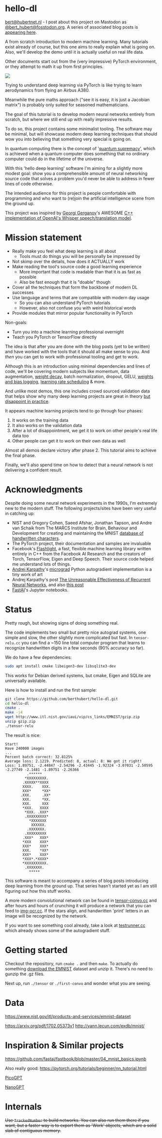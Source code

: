 # hello-dl
bert@hubertnet.nl - I post about this project on Mastodon as [@bert_hubert@fosstodon.org](https://fosstodon.org/@bert_hubert). A series of associated blog posts is [appearing here](https://berthub.eu/tmp/hello-dl/).

A from scratch introduction to modern machine learning. Many tutorials exist
already of course, but this one aims to really explain what is going on. Also, we'll develop the demo until it is actually useful on real life data.

Other documents start out from the (very impressive) PyTorch environment, or
they attempt to math it up from first principles. 

![](img/boxed.png)

Trying to understand deep learning via PyTorch is like trying to learn
aerodynamics from flying an Airbus A380. 

Meanwhile the pure maths approach ("see it is easy, it is just a Jacobian
matrix") is probably only suited for seasoned mathematicians.

The goal of this tutorial is to develop modern neural networks entirely from
scratch, but where we still end up with really impressive results.

To do so, this project contains some minimalist tooling.  The software may
be minimal, but will showcase modern deep learning techniques that should
wow you into believing that something very special is going on.

In quantum computing there is the concept of '[quantum supremacy](https://en.wikipedia.org/wiki/Quantum_supremacy)', which is achieved when a quantum computer does something that no ordinary computer could do in the lifetime of the universe. 

With this 'hello deep learning' software I'm aiming for a slightly more modest goal: show you a comprehensible amount of neural networking source code that solves a problem you'd never be able to address in fewer lines of code otherwise.

The intended audience for this project is people comfortable with programming and who want to
(re)join the artificial intelligence scene from the ground up.

This project was inspired by [Georgi Gerganov](https://ggerganov.com/)'s
AWESOME [C++ implementation of OpenAI's Whisper speech/translation model](https://github.com/ggerganov/whisper.cpp).

# Mission statement

 * Really make you feel what deep learning is all about
   * Tools must do things you will be personally be impressed by
 * Not skimp over the details, how does it ACTUALLY work
 * Make reading the tool's source code a good learning experience
   * More important that code is readable than that it is as fast as possible
   * Also be fast enough that it is "doable" though
 * Cover all the techniques that form the backbone of modern DL successes
 * Use language and terms that are compatible with modern day usage
   * So you can also understand PyTorch tutorials
   * However, also not confuse you with weird historical words
 * Provide modules that mirror popular functionality in PyTorch

Non-goals:

 * Turn you into a machine learning professional overnight
 * Teach you PyTorch or TensorFlow directly

The idea is that after you are done with the blog posts (yet to be written) and
have worked with the tools that it should all make sense to you. And *then*
you can get to work with professional tooling and get to work.

Although this is an introduction using minimal dependencies and lines of
code, we'll be covering modern subjects like momentum, data augmentation,
[weight decay](https://vitalflux.com/weight-decay-in-machine-learning-concepts/), batch normalization, dropout, GELU, [weights and bias
logging](https://wandb.ai/), [learning rate scheduling](https://d2l.ai/chapter_optimization/lr-scheduler.html) &  more.

And unlike most demos, this one includes crowd sourced validation data that
helps show why many deep learning projects are great in theory [but
disappoint in practice](https://www.technologyreview.com/2021/07/30/1030329/machine-learning-ai-failed-covid-hospital-diagnosis-pandemic/). 

It appears machine learning projects tend to go through four phases:

1. It works on the training data
2. It also works on the validation data
3. After a lot of disappointment, we get it to work on other people's real life data too
4. Other people can get it to work on their own data as well

Almost all demos declare victory after phase 2. This tutorial aims to achieve the final phase.

Finally, we'll also spend time on how to detect that a neural network is not delivering a confident result.

# Acknowledgments 
Despite doing some neural network experiments in the 1990s, I'm extremely new to the modern stuff. The following projects/sites have been very useful in catching up:

 * NIST and Gregory Cohen, Saeed Afshar, Jonathan Tapson, and Andre van Schaik
   from The MARCS Institute for Brain, Behaviour and Development for creating and maintaining the MNIST [database of handwritten characters](https://arxiv.org/abs/1702.05373).
 * The PyTorch project, their documentation and samples are invaluable
 * Facebook's [Flashlight](https://github.com/flashlight/flashlight), a fast, flexible machine learning library written entirely in C++ from the Facebook AI Research and the creators of Torch, TensorFlow, Eigen and Deep Speech. Their source code helped me understand lots of things.
 * [Andrej Karpathy](https://twitter.com/karpathy)'s [micrograd](https://github.com/karpathy/micrograd) Python autogradient implementation is a tiny work of art
 * Andrej Karpathy's post [The Unreasonable Effectiveness of Recurrent Neural Networks](https://karpathy.github.io/2015/05/21/rnn-effectiveness/), and also [this post](https://karpathy.github.io/2019/04/25/recipe/)
 * [FastAI](https://fast.ai)'s Jupyter notebooks.
 
<!-- https://medium.com/geekculture/a-2021-guide-to-improving-cnns-optimizers-adam-vs-sgd-495848ac6008 --> 
<!-- GRU https://blog.floydhub.com/gru-with-pytorch/ -->
<!-- GRU paper https://arxiv.org/pdf/1406.1078.pdf -->
<!-- https://arxiv.org/pdf/2212.14034.pdf large language models on smaller systems -->
<!-- https://github.com/coin-or/ADOL-C - automatic differentiation -->
<!-- need to address "bagging" -->
<!-- need to address "batch normalization" -->
<!-- need to address "data augmentation" -> https://www.tensorflow.org/api_docs/python/tf/keras/preprocessing/image/ImageDataGenerator -->

# Status
Pretty rough, but showing signs of doing something real.

The code implements two small but pretty nice autograd systems, one simple and slow, the other slightly more complicated but fast. In `tensor-relu.cc` you can find a ~150 line total computer program that
learns to recognize handwritten digits in a few seconds (90% accuracy so far).

We do have a few dependencies:

```bash
sudo apt install cmake libeigen3-dev libsqlite3-dev
```
This works for Debian derived systems, but cmake, Eigen and SQLite are
universally available.

Here is how to install and run the first sample: 

```bash
git clone https://github.com/berthubert/hello-dl.git
cd hello-dl
cmake .
make -j4
wget http://www.itl.nist.gov/iaui/vip/cs_links/EMNIST/gzip.zip
unzip gzip.zip
./tensor-relu
```
The result is nice:

```
Start!
Have 240000 images
...
Percent batch correct: 32.8125%
Average loss: 2.1219. Predicted: 8, actual: 8: We got it right!
Loss: 1.89751, -2.44847 -2.54296 -2.43445 -1.92324 -3.07031 -2.50595 -2.27749 -2.1481 -1.89751 -2.26366
          .******           
         *XXXXXXXXX.        
        .XXXXX**XXXX        
        XXXX.    XXX.       
        XXX*     *XX*       
       .XXX.     .XX*       
        XXX.     *XX.       
        XXX.     XXX        
        *XXX.   XXXX        
         *XXX. .XXX*        
         .XXXXXXXXX*        
           *XXXXXXX         
            XXXXXX.         
          .XXXXXXX.         
         .XXXXXXXXX         
        .XXX*   XXX*        
        *XXX    XXX*        
        XXX*    XXX*        
        XXX.    *XX*        
        XXX*    XXX*        
        *XXX*.*XXXX*        
        *XXXXXXXXXX.        
         .XXXXXXX.          
           *****            
```

This software is meant to accompany a series of blog posts introducing deep
learning from the ground up. That series hasn't started yet as I am still
figuring out how this stuff works.

A more modern convolutional network can be found in [tensor-convo.cc](./tensor-convo.cc) and after hours and hours of crunching it will produce a network that you can feed to [img-ocr.cc](./img-ocr.cc). If the stars align, and handwritten 'print' letters in an image will be recognized by the network.

If you want to see something cool already, take a look at
[testrunner.cc](./testrunner.cc)
which already shows some of the autogradient stuff.

# Getting started
Checkout the repository, run `cmake .` and then `make`.
To actually do something [download the
EMNIST](http://www.itl.nist.gov/iaui/vip/cs_links/EMNIST/gzip.zip) dataset
and unzip it. There's no need to gunzip the .gz files.

Next up, run `./tensor` or `./first-convo` and wonder what you are seeing.

# Data
https://www.nist.gov/itl/products-and-services/emnist-dataset

https://arxiv.org/pdf/1702.05373v1
http://yann.lecun.com/exdb/mnist/

# Inspiration & Similar projects
https://github.com/fastai/fastbook/blob/master/04_mnist_basics.ipynb

Also really good:
https://pytorch.org/tutorials/beginner/nn_tutorial.html

[PicoGPT](https://jaykmody.com/blog/gpt-from-scratch/)

[NanoGPT](https://github.com/karpathy/nanoGPT/)

# Internals
~~Use `TrackedNumber` to build networks. You can also run them there if you want, but a faster way is to export them as 'Work' objects, which are a solid slab of contiguous memory.~~
